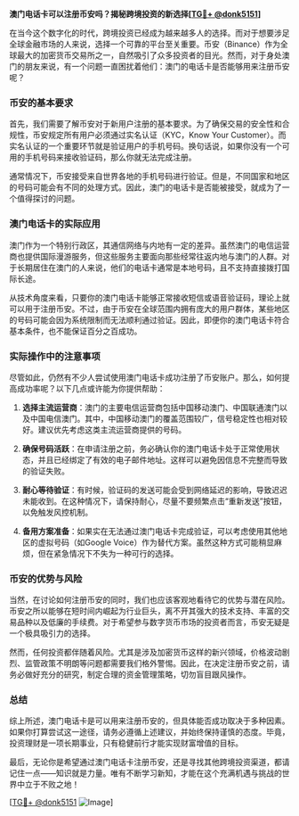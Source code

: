 **澳门电话卡可以注册币安吗？揭秘跨境投资的新选择[[TG💪+ @donk5151](https://t.me/s/donk5151)]**

在当今这个数字化的时代，跨境投资已经成为越来越多人的选择。而对于想要涉足全球金融市场的人来说，选择一个可靠的平台至关重要。币安（Binance）作为全球最大的加密货币交易所之一，自然吸引了众多投资者的目光。然而，对于身处澳门的朋友来说，有一个问题一直困扰着他们：澳门的电话卡是否能够用来注册币安呢？

### 币安的基本要求

首先，我们需要了解币安对于新用户注册的基本要求。为了确保交易的安全性和合规性，币安规定所有用户必须通过实名认证（KYC，Know Your Customer）。而实名认证的一个重要环节就是验证用户的手机号码。换句话说，如果你没有一个可用的手机号码来接收验证码，那么你就无法完成注册。

通常情况下，币安接受来自世界各地的手机号码进行验证。但是，不同国家和地区的号码可能会有不同的处理方式。因此，澳门的电话卡是否能被接受，就成为了一个值得探讨的问题。

### 澳门电话卡的实际应用

澳门作为一个特别行政区，其通信网络与内地有一定的差异。虽然澳门的电信运营商也提供国际漫游服务，但这些服务主要面向那些经常往返内地与澳门的人群。对于长期居住在澳门的人来说，他们的电话卡通常是本地号码，且不支持直接拨打国际长途。

从技术角度来看，只要你的澳门电话卡能够正常接收短信或语音验证码，理论上就可以用于注册币安。不过，由于币安在全球范围内拥有庞大的用户群体，某些地区的号码可能会因为系统限制而无法顺利通过验证。因此，即便你的澳门电话卡符合基本条件，也不能保证百分之百成功。

### 实际操作中的注意事项

尽管如此，仍然有不少人尝试使用澳门电话卡成功注册了币安账户。那么，如何提高成功率呢？以下几点或许能为你提供帮助：

1. **选择主流运营商**：澳门的主要电信运营商包括中国移动澳门、中国联通澳门以及中国电信澳门。其中，中国移动澳门的覆盖范围较广，信号稳定性也相对较好。建议优先考虑这类主流运营商提供的号码。

2. **确保号码活跃**：在申请注册之前，务必确认你的澳门电话卡处于正常使用状态，并且已经绑定了有效的电子邮件地址。这样可以避免因信息不完整而导致的验证失败。

3. **耐心等待验证**：有时候，验证码的发送可能会受到网络延迟的影响，导致迟迟未能收到。在这种情况下，请保持耐心，尽量不要频繁点击“重新发送”按钮，以免触发风控机制。

4. **备用方案准备**：如果实在无法通过澳门电话卡完成验证，可以考虑使用其他地区的虚拟号码（如Google Voice）作为替代方案。虽然这种方式可能稍显麻烦，但在紧急情况下不失为一种可行的选择。

### 币安的优势与风险

当然，在讨论如何注册币安的同时，我们也应该客观地看待它的优势与潜在风险。币安之所以能够在短时间内崛起为行业巨头，离不开其强大的技术支持、丰富的交易品种以及低廉的手续费。对于希望参与数字货币市场的投资者而言，币安无疑是一个极具吸引力的选择。

然而，任何投资都伴随着风险。尤其是涉及加密货币这样的新兴领域，价格波动剧烈、监管政策不明朗等问题都需要我们格外警惕。因此，在决定注册币安之前，请务必做好充分的研究，制定合理的资金管理策略，切勿盲目跟风操作。

### 总结

综上所述，澳门电话卡是可以用来注册币安的，但具体能否成功取决于多种因素。如果你打算尝试这一途径，请务必遵循上述建议，并始终保持谨慎的态度。毕竟，投资理财是一项长期事业，只有稳健前行才能实现财富增值的目标。

最后，无论你是希望通过澳门电话卡注册币安，还是寻找其他跨境投资渠道，都请记住一点——知识就是力量。唯有不断学习新知，才能在这个充满机遇与挑战的世界中立于不败之地！

[[TG💪+ @donk5151](https://t.me/s/donk5151) ![Image](https://i.postimg.cc/rwNCRYN7/Snipaste-2025-04-30-17-27-05.png)]